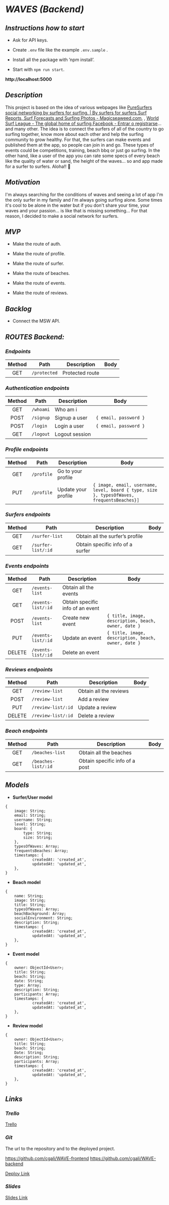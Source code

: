 # *_WAVES_ (Backend)*

## *Instructions how to start*
* Ask for API keys.

* Create `.env` file like the example `.env.sample` .

* Install all the package with ’npm install’.

* Start with `npm run start`.

**http://localhost:5000**


## *_Description_*
This project is based on the idea of various webpages like [PureSurfers social networking by surfers for surfing. | By surfers for surfers.](http://www.puresurfers.com/)[Surf Reports, Surf Forecasts and Surfing Photos - Magicseaweed.com](https://magicseaweed.com/), , [World Surf League - The global home of surfing](https://www.worldsurfleague.com/),[Facebook - Entrar o registrarse](https://www.facebook.com/)…and many other. The idea is to connect the surfers of all of the country to go surfing together, know more about each other and help the surfing community to grow healthy. For that, the surfers can make events and published them at the app, so people can join in and go. These types of events could be competitions, training, beach bbq or just go surfing. In the other hand, like a user of the app you can rate some specs of every beach like the quality of water or sand, the height of the waves... so and app made for a surfer to surfers. Aloha!! 🤙


## *_Motivation_*
I'm always searching for the conditions of waves and seeing a lot of app I'm the only surfer in my family and I'm always going surfing alone. Some times it's cool to be alone in the water but if you don't share your time, your waves and your passion... is like that is missing something... For that reason, I decided to make a social network for surfers.


## *_MVP_*
* Make the route of auth.

* Make the route of profile.

* Make the route of surfer.

* Make the route of beaches.

* Make the route of events.

* Make the route of  reviews.


## *_Backlog_*
* Connect the MSW API.


## *_ROUTES Backend:_*

### *Endpoints*
| Method | Path         | Description     | Body |
| :----: | ------------ | --------------- | ---- |
|  GET   | `/protected` | Protected route |      |

### *Authentication endpoints*
| Method | Path      | Description    | Body                     |
| :----: | --------- | -------------- | ------------------------ |
|  GET   | `/whoami` | Who am i       |                          |
|  POST  | `/signup` | Signup a user  | `{ email, password }` |
|  POST  | `/login`  | Login a user   | `{ email, password }` |
|  GET   | `/logout` | Logout session |                          |

### *Profile endpoints*
| Method | Path      | Description    | Body                     |
| :----: | --------- | -------------- | ------------------------ |
|  GET   | `/profile` | Go to your profile      |                          |
|  PUT  | `/profile` | Update your profile  | `{ image, email, username, level, board { type, size }, typesOfWaves, frequentsBeaches}]` |

### *Surfers endpoints*
| Method | Path      | Description    | Body                     |
| :----: | --------- | -------------- | ------------------------ |
|  GET   | `/surfer-list` | Obtain all the surfer’s profile       |  |
|  GET  | `/surfer-list/:id` | Obtain specific info of a surfer  |  |

### *Events endpoints*
| Method | Path      | Description    | Body                     |
| :----: | --------- | -------------- | ------------------------ |
|  GET   | `/events-list` | Obtain all the events       |  |
|  GET  | `/events-list/:id` | Obtain specific info of an event  |  |
|  POST  | `/events-list`  | Create new event   | `{ title, image, description, beach, owner, date }` |
|  PUT   | `/events-list/:id` | Update an event | `{ title, image, description, beach, owner, date }` |
|  DELETE   | `/events-list/:id` | Delete an event |                          |

### *Reviews endpoints*
| Method | Path      | Description    | Body                     |
| :----: | --------- | -------------- | ------------------------ |
|  GET   | `/review-list` | Obtain all the reviews       |  |
|  POST   | `/review-list ` | Add a review      |  |
|  PUT   | `/review-list/:id` | Update a review     |  |
|  DELETE  | `/review-list/:id` | Delete a review |  |

### *Beach endpoints*
| Method | Path      | Description    | Body                     |
| :----: | --------- | -------------- | ------------------------ |
|  GET   | `/beaches-list` | Obtain all the beaches       |  |
|  GET  | `/beaches-list/:id` | Obtain specific info of a post  |  |

## *_Models_*
* **Surfer/User model**

```
{
	image: String;
	email: String;
	username: String;
	level: String;
  	board: {
		type: String;
		size: String;
	},
	typesOfWaves: Array;
	frequentsBeaches: Array;
	timestamps: {
      		createdAt: 'created_at',
      		updatedAt: 'updated_at',
    },
}
```

* **Beach model**

```
{
	name: String;
	image: String;
	title: String;
  	typesOfWaves: Array;
	beachBackground: Array;
	socialEnvironment: String;
	description: String;
	timestamps: {
      		createdAt: 'created_at',
      		updatedAt: 'updated_at',
    },
}
```

* **Event model**

```
{
	owner: ObjectId<User>;
	title: String;
	beach: String;
	date: String;
	type: Array;
	description: String;
	participants: Array;
	timestamps: {
      		createdAt: 'created_at',
     		updatedAt: 'updated_at',
    },
}
```

* **Review model**

```
{
	owner: ObjectId<User>;
	title: String;
	beach: String;
	Date: String;
	description: String;
	participants: Array;
	timestamps: {
      		createdAt: 'created_at',
     		updatedAt: 'updated_at',
    },
}
```


## _*Links*_

### *Trello*
[Trello](https://trello.com/b/4dG88ijR/breaking-waves)

### *Git*
The url to the repository and to the deployed project.

https://github.com/cgali/WAVE-frontend
https://github.com/cgali/WAVE-backend

[Deploy Link](http://heroku.com/)

### *Slides*
[Slides Link](http://slides.com/)